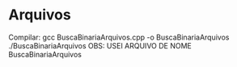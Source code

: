 # Arquivos

Compilar: gcc BuscaBinariaArquivos.cpp -o BuscaBinariaArquivos
          ./BuscaBinariaArquivos
OBS: USEI ARQUIVO DE NOME BuscaBinariaArquivos
          
